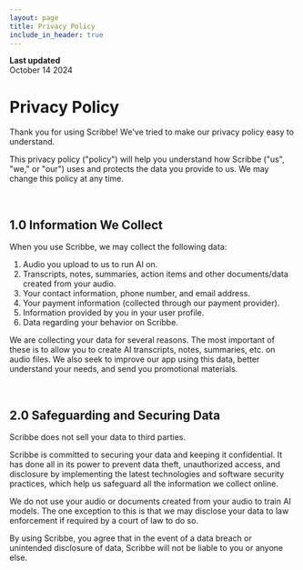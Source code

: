 ```yaml
---
layout: page
title: Privacy Policy
include_in_header: true
---
```


**Last updated**  
October 14 2024

# Privacy Policy
Thank you for using Scribbe! We've tried to make our privacy policy easy to understand.

This privacy policy ("policy") will help you understand how Scribbe ("us", "we," or "our") uses and protects the data you provide to us. We may change this policy at any time.

<br>

## 1.0 Information We Collect

When you use Scribbe, we may collect the following data:

1. Audio you upload to us to run AI on.
2. Transcripts, notes, summaries, action items and other documents/data created from your audio.
3. Your contact information, phone number, and email address.
4. Your payment information (collected through our payment provider).
5. Information provided by you in your user profile.
6. Data regarding your behavior on Scribbe.

We are collecting your data for several reasons. The most important of these is to allow you to create AI transcripts, notes, summaries, etc. on audio files. We also seek to improve our app using this data, better understand your needs, and send you promotional materials.

<br>

## 2.0 Safeguarding and Securing Data

Scribbe does not sell your data to third parties. 

Scribbe is committed to securing your data and keeping it confidential. It has done all in its power to prevent data theft, unauthorized access, and disclosure by implementing the latest technologies and software security practices, which help us safeguard all the information we collect online.

We do not use your audio or documents created from your audio to train AI models. The one exception to this is that we may disclose your data to law enforcement if required by a court of law to do so.

By using Scribbe, you agree that in the event of a data breach or unintended disclosure of data, Scribbe will not be liable to you or anyone else.
